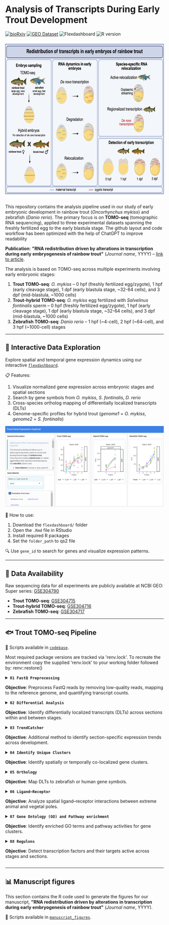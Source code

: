 # Analysis of Transcripts During Early Trout Development

[![bioRxiv](https://img.shields.io/badge/preprint-bioRxiv-orange)](https://www.biorxiv.org/)
[![GEO Dataset](https://img.shields.io/badge/dataset-GEO%3AGSE304790-blue)](https://www.ncbi.nlm.nih.gov/geo/query/acc.cgi?acc=GSE304790)
![Flexdashboard](https://img.shields.io/badge/viewer-flexdashboard-green)
![R version](https://img.shields.io/badge/R-4.5.0-blue)

<p align="center">
  <img src="manuscript_figures/graphical_abstract.png" width="900" height="500"/>
</p>

This repository contains the analysis pipeline used in our study of early embryonic development in rainbow trout (*Oncorhynchus mykiss*) and zebrafish (*Danio rerio*). The primary focus is on **TOMO-seq** (tomographic RNA sequencing), applied to three experimental datasets spanning the freshly fertilized egg to the early blastula stage. The github layout and code workflow has been optimized with the help of ChatGPT to improve readability

**Publication**: **"RNA redistribution driven by alterations in transcription during early embryogenesis of rainbow trout"** (*Journal name*, YYYY) – [link to article](https://blahblah.blah).

The analysis is based on TOMO-seq across multiple experiments involving early embryonic stages:

1. **Trout TOMO-seq**: *O. mykiss* – 0 hpf (freshly fertilized egg/zygote), 1 hpf (early cleavage stage), 1 dpf (early blastula stage, ~32-64 cells), and 3 dpf (mid-blastula, ~1000 cells) 
2. **Trout-hybrid TOMO-seq**: *O. mykiss* egg fertilized with *Salvelinus fontinalis* sperm – 0 hpf (freshly fertilized egg/zygote), 1 hpf (early cleavage stage), 1 dpf (early blastula stage, ~32-64 cells), and 3 dpf (mid-blastula, ~1000 cells) 
3. **Zebrafish TOMO-seq**: *Danio rerio* – 1 hpf (~4-cell), 2 hpf (~64-cell), and 3 hpf (~1000-cell) stages

---

## 🔎 Interactive Data Exploration

Explore spatial and temporal gene expression dynamics using our interactive [`flexdashboard`](flexdashboard/).

📋 Features:
1.  Visualize normalized gene expression across embryonic stages and spatial sections
2.  Search by gene symbols from *O. mykiss*, *S. fontinalis*, *D. rerio*
3.  Cross-species ortholog mapping of differentially localized transcripts (DLTs)
4.  Genome-specific profiles for hybrid trout (*genome1* = *O. mykiss*, *genome2* = *S. fontinalis*)

<p align="center">
  <img src="flexdashboard/preview.png" width="900"/>
</p>

🚀 How to use:
1.  Download the `flexdashboard/` folder
2.  Open the `.Rmd` file in RStudio
3.  Install required R packages
4.  Set the `folder_path` to qs2 file

🔍 Use `gene_id` to search for genes and visualize expression patterns.

---

## 💾 Data Availability

Raw sequencing data for all experiments are publicly available at NCBI GEO:
Super series: [GSE304790](https://www.ncbi.nlm.nih.gov/geo/query/acc.cgi?acc=GSE304790)
- **Trout TOMO-seq**: [GSE304715](https://www.ncbi.nlm.nih.gov/geo/query/acc.cgi?acc=GSE304715)  
- **Trout-hybrid TOMO-seq**: [GSE304716](https://www.ncbi.nlm.nih.gov/geo/query/acc.cgi?acc=GSE304716)  
- **Zebrafish TOMO-seq**: [GSE304717](https://www.ncbi.nlm.nih.gov/geo/query/acc.cgi?acc=GSE304717)

---

## 🐟 Trout TOMO-seq Pipeline

📂 Scripts available in [`codebase`](codebase/).

Most required package versions are tracked via 'renv.lock'.
To recreate the environment copy the supplied 'renv.lock' to your working folder followed by:
renv::restore()

<details>
  <summary><code><strong>01 FastQ Preprocessing</strong></code>

  **Objective**: Preprocess FastQ reads by removing low-quality reads, mapping to the reference genome, and quantifying transcript counts.</summary>

  - [Script workflow](codebase/01_FastQ_Preprocessing.Rmd)
  - Import FastQ  
  - Quality control (*fastqc*)  
  - Adaptor trimming (*fastp*)  
  - rRNA filter (*RiboDetector*)  
  - mtDNA filter (*sortmerna*)  
  - Alignment (*STAR*)  
  - Transcript counting (*htseq-count*)  

</details>

<details>
  <summary><code><strong>02 Differential Analysis</strong></code>

  **Objective**: Identify differentially localized transcripts (DLTs) across sections within and between stages.</summary>

  - [Script workflow](codebase/02_Differential_Analysis.Rmd)
  - Import count data  
  - Normalize counts using *DESeq2* 
  - Perform differential analysis (*DESeq2*)  
  - Filter significant transcripts (DLTs):  
    - *padj* < 0.01  

</details>
 
<details>
  <summary><code><strong>03 TrendCatcher</strong></code>

  **Objective**: Additional method to identify section-specific expression trends across development.</summary>

  - [Script workflow](codebase/03_TrendCatcher.Rmd)
  - Import normalized DLT counts  
  - Identify trends using *trendcatcher*  
  - Filter significant transcripts (DLTs):  
    - *padj* < 0.01  
    - Minimum 100-count difference between conditions  

</details>
 
<details>
  <summary><code><strong>04 Identify Unique Clusters</strong></code>

  **Objective**: Identify spatially or temporally co-localized gene clusters.</summary>

  - [Script workflow](codebase/04_Identify_Unique_Clusters.Rmd)
  - Import normalized DLT counts  
  - Filter DLTs: normalized count > 20 in ≥1 stage  
  - Rule-based classification of profiles  
  - Import variance stabilization transformation (VST) of DLTs  
  - Cluster VST-transformed genes (*DEGReport*)  
  - Build summary DLT report table (summarized expression, profiles)  

</details>

<details>
  <summary><code><strong>05 Orthology</strong></code>

  **Objective**: Map DLTs to zebrafish or human gene symbols.</summary>

  - [Script workflow](codebase/05_Orthology.Rmd)
  - Import DLT report table  
  - Extract protein sequence of DLTs  
  - Protein similarity (via *Proteinortho*)  
  - Integrate ortholog information from *NCBI*, *Ensembl BioMart*, and *orthogene*  
  - Add orthologous reference gene symbols to DLT report table  

</details>

<details>
  <summary><code><strong>06 Ligand–Receptor</strong></code>

  **Objective**: Analyze spatial ligand–receptor interactions between extreme animal and vegetal poles.</summary>

  - Identify DLTs and orthologs specific to animal/vegetal poles [`Script workflow`](codebase/06_Ligand–Receptor_parta.Rmd)
  - Match ligands and receptors using *DanioTalk* [`Script workflow`](codebase/06_Ligand–Receptor_partb.Rmd) 
  - Visualize interactions using chord diagrams [`Script workflow`](codebase/06_Ligand–Receptor_partc.Rmd)

</details>

<details>
  <summary><code><strong>07 Gene Ontology (GO) and Pathway enrichment</strong></code>

  **Objective**: Identify enriched GO terms and pathway activities for gene clusters.</summary>

  - [Script workflow](codebase/07_Gene_Ontology_(GO)_and_Pathway_enrichment.Rmd)
  - Import DLT report table  
  - Anchor genes to zebrafish orthologs  
  - Perform GO enrichment using *gprofiler2* and *goCompass*  
  - Estimate pathway activity changes with *decoupleR*  

</details>
  
<details>
  <summary><code><strong>08 Regulons</strong></code>

  **Objective**: Detect transcription factors and their targets active across stages and sections.</summary>

  - [Script workflow](codebase/08_Regulons.Rmd)
  - Import DLT report table  
  - Anchor to zebrafish orthologs  
  - Compute gene regulatory networks using *SCENIC*
  - Identify and score regulons (TF–target modules) using *SCENIC*  

</details>

---

## 📊 Manuscript figures

This section contains the R code used to generate the figures for our manuscript, **"RNA redistribution driven by alterations in transcription during early embryogenesis of rainbow trout"** (*Journal name*, YYYY).

📂 Scripts available in [`manuscript_figures`](manuscript_figures/).
